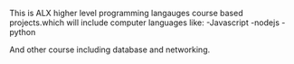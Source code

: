 This is ALX higher level programming langauges course based projects.which will include computer languages like:
-Javascript
-nodejs
-python

And other course including database and networking.
